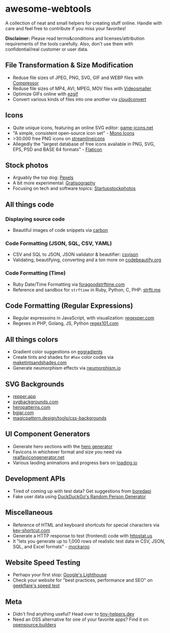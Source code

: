 # awesome-webtools
A collection of neat and small helpers for creating stuff online. Handle with care and feel free to contribute if you miss your favorites!

**Disclaimer:** Please read terms&conditions and licenses/attribution requirements of the tools carefully. Also, don't use them with confidential/real customer or user data.

## File Transformation & Size Modification
- Reduse file sizes of JPEG, PNG, SVG, GIF and WEBP files with [Compressor](https://compressor.io/)
- Reduse file sizes of MP4, AVI, MPEG, MOV files with [Videosmaller](http://www.videosmaller.com)
- Optimize GIFs online with [ezgif](https://ezgif.com/optimize)
- Convert various kinds of files into one another via [cloudconvert](https://cloudconvert.com/)

## Icons
- Quite unique icons, featuring an online SVG editor: [game-icons.net](https://game-icons.net/)
- "A simple, consistent open-source icon set" - [Mono Icons](https://icons.mono.company/)
- \>30.000 free PNG icons on [streamlineicons](http://www.streamlineicons.com/)
- Allegedly the "largest database of free icons available in PNG, SVG, EPS, PSD and BASE 64 formats" - [Flaticon](https://www.flaticon.com/)

## Stock photos
- Arguably the top dog: [Pexels](https://www.pexels.com)
- A bit more experimental: [Gratisography](https://gratisography.com)
- Focusing on tech and software topics: [Startupstockphotos](https://startupstockphotos.com/)

## All things code

### Displaying source code
- Beautiful images of code snippets via [carbon](https://carbon.now.sh/)

### Code Formatting (JSON, SQL, CSV, YAML)
- CSV and SQL to JSON, JSON validator & beautifier: [csvjson](https://www.csvjson.com/)
- Validating, beautifying, converting and a ton more on [codebeautify.org](https://codebeautify.org/)

### Code Formatting (Time)
- Ruby Date/Time Formatting via [foragoodstrftime.com](https://www.foragoodstrftime.com/)
- Reference and sandbox for `strftime` in Ruby, Python, C, PHP: [strfti.me](http://www.strfti.me/)

## Code Formatting (Regular Expressions)
- Regular expressoins in JavaScript, with visualization: [regexper.com](https://regexper.com/#%2Fab%2Bc%2Fi)
- Regexes in PHP, Golang, JS, Python [regex101.com](https://regex101.com/)

## All things colors
- Gradient color suggestions on [eggradients](https://www.eggradients.com/)
- Create tints and shades for `#hex` color codes via  [maketintsandshades.com](https://maketintsandshades.com/)
- Generate neumorphism effects via [neumorphism.io](https://neumorphism.io/)

## SVG Backgrounds
- [repper.app](https://repper.app/design/)
- [svgbackgrounds.com](https://www.svgbackgrounds.com/)
- [heropatterns.com](http://www.heropatterns.com/)
- [bgjar.com](https://bgjar.com/)
- [magicpattern.design/tools/css-backgrounds](https://www.magicpattern.design/tools/css-backgrounds)

## UI Component Generators
- Generate hero sections with the [hero generator](https://hero-generator.netlify.app/)
- Favicons in whichever format and size you need via [realfavicongenerator.net](https://realfavicongenerator.net/)
- Various laoding animations and progress bars on [loading.io](https://loading.io/)

## Development APIs
- Tired of coming up with test data? Get suggestions from [boredapi](https://www.boredapi.com/)
- Fake user data using [DuckDuckGo's Random Person Generator](https://api.duckduckgo.com/?q=random+person+name+generator&ia=answer&format=json&pretty=1)

## Miscellaneous
- Reference of HTML and keyboard shortcuts for special characters via [key-shortcut.com](https://www.key-shortcut.com/en/all-html-entities/all-entities)
- Generate a HTTP response to test (frontend) code with [httpstat.us](https://httpstat.us/)
- It "lets you generate up to 1,000 rows of realistic test data in CSV, JSON, SQL, and Excel formats" - [mockaroo](https://www.mockaroo.com/)

## Website Speed Testing
- Perhaps your first stop: [Google's Lighthouse](https://developers.google.com/web/tools/lighthouse)
- Check your website for "best practices,
performance and SEO" on [geekflare's speed test](https://tools.geekflare.com/report/speed-test/)


## Meta
- Didn't find anything useful? Head over to [tiny-helpers.dev](https://tiny-helpers.dev/)
- Need an OSS alternative for one of your favorite apps? Find it on [opensource.builders](https://opensource.builders/)
